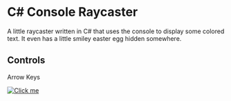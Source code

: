 # C# Console Raycaster
A little raycaster written in C# that uses the console to display some colored text. It even has a little smiley easter egg hidden somewhere.

## Controls
Arrow Keys


[![Click me](https://imgur.com/UKBMB5A.png)](https://drive.google.com/open?id=12RNsgTEl_DemJgIYGS6BzSH-296VEYcK)
